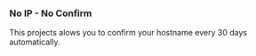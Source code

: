 ### No IP - No Confirm

This projects alows you to confirm your hostname every 30 days automatically.